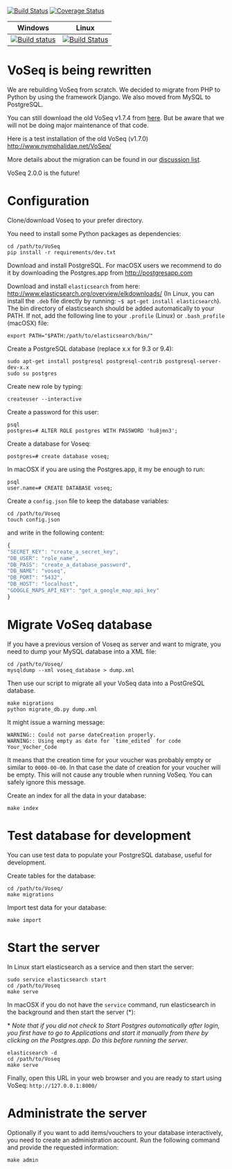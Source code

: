 [![Build Status](https://travis-ci.org/carlosp420/VoSeq.svg)](https://travis-ci.org/carlosp420/VoSeq)
[![Coverage Status](https://img.shields.io/coveralls/carlosp420/VoSeq.svg)](https://coveralls.io/r/carlosp420/VoSeq?branch=master)

Windows    | Linux
---------- | --------
[![Build status](https://ci.appveyor.com/api/projects/status/0ba440vjw8811845/branch/master?svg=true)](https://ci.appveyor.com/project/carlosp420/voseq/branch/master) | [![Build Status](https://travis-ci.org/carlosp420/VoSeq.svg)](https://travis-ci.org/carlosp420/VoSeq)

# VoSeq is being rewritten
We are rebuilding VoSeq from scratch. We decided to migrate from PHP to Python
by using the framework Django. We also moved from MySQL to PostgreSQL.

You can still download the old VoSeq v1.7.4 from [here](https://github.com/carlosp420/VoSeq/releases/tag/v1.7.4).
But be aware that we will not be doing major maintenance of that code.

Here is a test installation of the old VoSeq (v1.7.0) <http://www.nymphalidae.net/VoSeq/>

More details about the migration can be found in our [discussion list](https://groups.google.com/forum/#!topic/voseq-discussion-list/wQ-E0Xcimgw).

VoSeq 2.0.0 is the future!

# Configuration

Clone/download Voseq to your prefer directory.

You need to install some Python packages as dependencies:

```shell
cd /path/to/VoSeq
pip install -r requirements/dev.txt
```
 
Download and install PostgreSQL. For macOSX users we recommend to do it by downloading the Postgres.app from http://postgresapp.com

Download and install `elasticsearch` from here: http://www.elasticsearch.org/overview/elkdownloads/
(In Linux, you can install the `.deb` file directly by running: ```~$ apt-get install elasticsearch```).
The bin directory of elasticsearch should be added automatically to your PATH. If not, add the following line to your `.profile` (Linux) or `.bash_profile` (macOSX) file:

```shell
export PATH="$PATH:/path/to/elasticsearch/bin/"
```


Create a PostgreSQL database (replace x.x for 9.3 or 9.4):

```shell
sudo apt-get install postgresql postgresql-contrib postgresql-server-dev-x.x
sudo su postgres
```

Create new role by typing:
```shell
createuser --interactive
```

Create a password for this user:
```shell
psql
postgres=# ALTER ROLE postgres WITH PASSWORD 'hu8jmn3';
```

Create a database for Voseq:
```shell
postgres=# create database voseq;
```

In macOSX if you are using the Postgres.app, it my be enough to run:

```shell
psql
user.name=# CREATE DATABASE voseq;
```

Create a `config.json` file to keep the database variables:
```shell
cd /path/to/Voseq
touch config.json
```
and write in the following content:

```javascript
{
"SECRET_KEY": "create_a_secret_key",
"DB_USER": "role_name",
"DB_PASS": "create_a_database_password",
"DB_NAME": "voseq",
"DB_PORT": "5432",
"DB_HOST": "localhost",
"GOOGLE_MAPS_API_KEY": "get_a_google_map_api_key"
}
```

# Migrate VoSeq database
If you have a previous version of Voseq as server and want to migrate, you need to dump your MySQL database into a XML file:

```shell
cd /path/to/Voseq/
mysqldump --xml voseq_database > dump.xml
```

Then use our script to migrate all your VoSeq data into a PostGreSQL database.

```shell
make migrations
python migrate_db.py dump.xml
```

It might issue a warning message:

```
WARNING:: Could not parse dateCreation properly.
WARNING:: Using empty as date for `time_edited` for code Your_Vocher_Code
```

It means that the creation time for your voucher was probably empty or similar
to `0000-00-00`. In that case the date of creation for your voucher will be
empty. This will not cause any trouble when running VoSeq. You can safely
ignore this message.

Create an index for all the data in your database:

```shell
make index
```

# Test database for development
You can use test data to populate your PostgreSQL database, useful for 
development.


Create tables for the database:

```shell
cd /path/to/Voseq/
make migrations
```

Import test data for your database:

```shell
make import
```

# Start the server

In Linux start elasticsearch as a service and then start the server:

```shell
sudo service elasticsearch start
cd /path/to/Voseq
make serve
```

In macOSX if you do not have the `service` command, run elasticsearch in the background and then start the server (\*):

\* *Note that if you did not check to Start Postgres automatically after login, you first have to go to Applications and start it manually from there by clicking on the Postgres.app. Do this before running the server.*

```shell
elasticsearch -d
cd /path/to/Voseq
make serve
```



Finally, open this URL in your web browser and you are ready to start using VoSeq:  `http://127.0.0.1:8000/`

# Administrate the server
Optionally if you want to add items/vouchers to your database interactively, you need to create an administration account. Run the following command and provide the requested information:

```shell
make admin
```

